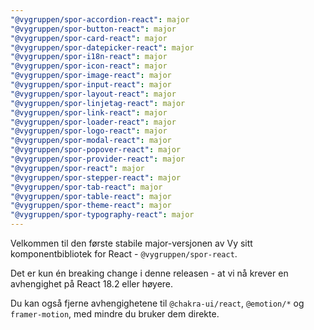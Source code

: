 ```yaml
---
"@vygruppen/spor-accordion-react": major
"@vygruppen/spor-button-react": major
"@vygruppen/spor-card-react": major
"@vygruppen/spor-datepicker-react": major
"@vygruppen/spor-i18n-react": major
"@vygruppen/spor-icon-react": major
"@vygruppen/spor-image-react": major
"@vygruppen/spor-input-react": major
"@vygruppen/spor-layout-react": major
"@vygruppen/spor-linjetag-react": major
"@vygruppen/spor-link-react": major
"@vygruppen/spor-loader-react": major
"@vygruppen/spor-logo-react": major
"@vygruppen/spor-modal-react": major
"@vygruppen/spor-popover-react": major
"@vygruppen/spor-provider-react": major
"@vygruppen/spor-react": major
"@vygruppen/spor-stepper-react": major
"@vygruppen/spor-tab-react": major
"@vygruppen/spor-table-react": major
"@vygruppen/spor-theme-react": major
"@vygruppen/spor-typography-react": major
---
```


Velkommen til den første stabile major-versjonen av Vy sitt komponentbibliotek for React - `@vygruppen/spor-react`.

Det er kun én breaking change i denne releasen - at vi nå krever en avhengighet på React 18.2 eller høyere.

Du kan også fjerne avhengighetene til `@chakra-ui/react`, `@emotion/*` og `framer-motion`, med mindre du bruker dem direkte.
